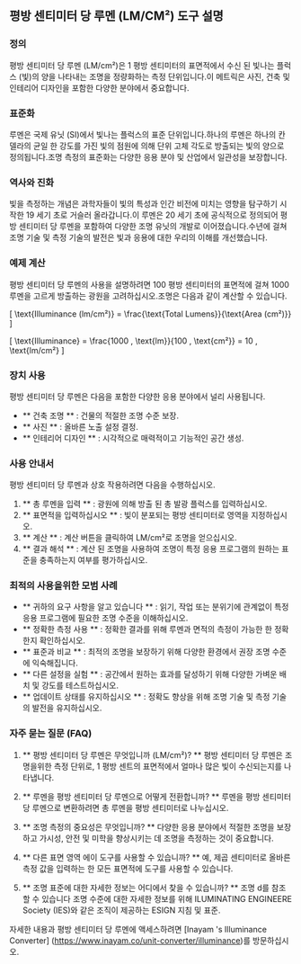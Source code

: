 ## 평방 센티미터 당 루멘 (LM/CM²) 도구 설명

### 정의
평방 센티미터 당 루멘 (LM/cm²)은 1 평방 센티미터의 표면적에서 수신 된 빛나는 플럭스 (빛)의 양을 나타내는 조명을 정량화하는 측정 단위입니다.이 메트릭은 사진, 건축 및 인테리어 디자인을 포함한 다양한 분야에서 중요합니다.

### 표준화
루멘은 국제 유닛 (SI)에서 빛나는 플럭스의 표준 단위입니다.하나의 루멘은 하나의 칸델라의 균일 한 강도를 가진 빛의 점원에 의해 단위 고체 각도로 방출되는 빛의 양으로 정의됩니다.조명 측정의 표준화는 다양한 응용 분야 및 산업에서 일관성을 보장합니다.

### 역사와 진화
빛을 측정하는 개념은 과학자들이 빛의 특성과 인간 비전에 미치는 영향을 탐구하기 시작한 19 세기 초로 거슬러 올라갑니다.이 루멘은 20 세기 초에 공식적으로 정의되어 평방 센티미터 당 루멘을 포함하여 다양한 조명 유닛의 개발로 이어졌습니다.수년에 걸쳐 조명 기술 및 측정 기술의 발전은 빛과 응용에 대한 우리의 이해를 개선했습니다.

### 예제 계산
평방 센티미터 당 루멘의 사용을 설명하려면 100 평방 센티미터의 표면적에 걸쳐 1000 루멘을 고르게 방출하는 광원을 고려하십시오.조명은 다음과 같이 계산할 수 있습니다.

\[ \text{Illuminance (lm/cm²)} = \frac{\text{Total Lumens}}{\text{Area (cm²)}} \]

\[ \text{Illuminance} = \frac{1000 \, \text{lm}}{100 \, \text{cm²}} = 10 \, \text{lm/cm²} \]

### 장치 사용
평방 센티미터 당 루멘은 다음을 포함한 다양한 응용 분야에서 널리 사용됩니다.
- ** 건축 조명 ** : 건물의 적절한 조명 수준 보장.
- ** 사진 ** : 올바른 노출 설정 결정.
- ** 인테리어 디자인 ** : 시각적으로 매력적이고 기능적인 공간 생성.

### 사용 안내서
평방 센티미터 당 루멘과 상호 작용하려면 다음을 수행하십시오.
1. ** 총 루멘을 입력 ** : 광원에 의해 방출 된 총 발광 플럭스를 입력하십시오.
2. ** 표면적을 입력하십시오 ** : 빛이 분포되는 평방 센티미터로 영역을 지정하십시오.
3. ** 계산 ** : 계산 버튼을 클릭하여 LM/cm²로 조명을 얻으십시오.
4. ** 결과 해석 ** : 계산 된 조명을 사용하여 조명이 특정 응용 프로그램의 원하는 표준을 충족하는지 여부를 평가하십시오.

### 최적의 사용을위한 모범 사례
- ** 귀하의 요구 사항을 알고 있습니다 ** : 읽기, 작업 또는 분위기에 관계없이 특정 응용 프로그램에 필요한 조명 수준을 이해하십시오.
- ** 정확한 측정 사용 ** : 정확한 결과를 위해 루멘과 면적의 측정이 가능한 한 정확한지 확인하십시오.
- ** 표준과 비교 ** : 최적의 조명을 보장하기 위해 다양한 환경에서 권장 조명 수준에 익숙해집니다.
- ** 다른 설정을 실험 ** : 공간에서 원하는 효과를 달성하기 위해 다양한 가벼운 배치 및 강도를 테스트하십시오.
- ** 업데이트 상태를 유지하십시오 ** : 정확도 향상을 위해 조명 기술 및 측정 기술의 발전을 유지하십시오.

### 자주 묻는 질문 (FAQ)

1. ** 평방 센티미터 당 루멘은 무엇입니까 (LM/cm²)? **
평방 센티미터 당 루멘은 조명을위한 측정 단위로, 1 평방 센트의 표면적에서 얼마나 많은 빛이 수신되는지를 나타냅니다.

2. ** 루멘을 평방 센티미터 당 루멘으로 어떻게 전환합니까? **
루멘을 평방 센티미터 당 루멘으로 변환하려면 총 루멘을 평방 센티미터로 나누십시오.

3. ** 조명 측정의 중요성은 무엇입니까? **
다양한 응용 분야에서 적절한 조명을 보장하고 가시성, 안전 및 미학을 향상시키는 데 조명을 측정하는 것이 중요합니다.

4. ** 다른 표면 영역 에이 도구를 사용할 수 있습니까? **
예, 제곱 센티미터로 올바른 측정 값을 입력하는 한 모든 표면적에 도구를 사용할 수 있습니다.

5. ** 조명 표준에 대한 자세한 정보는 어디에서 찾을 수 있습니까? **
조명 d를 참조 할 수 있습니다 조명 수준에 대한 자세한 정보를 위해 ILUMINATING ENGINEERE Society (IES)와 같은 조직이 제공하는 ESIGN 지침 및 표준.

자세한 내용과 평방 센티미터 당 루멘에 액세스하려면 [Inayam 's Illuminance Converter] (https://www.inayam.co/unit-converter/illuminance)를 방문하십시오.
